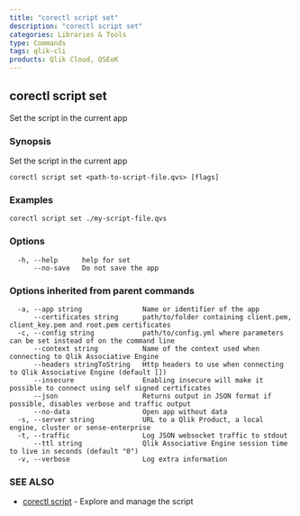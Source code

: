 ```yaml
---
title: "corectl script set"
description: "corectl script set"
categories: Libraries & Tools
type: Commands
tags: qlik-cli
products: Qlik Cloud, QSEoK
---
```

## corectl script set

Set the script in the current app

### Synopsis

Set the script in the current app

```
corectl script set <path-to-script-file.qvs> [flags]
```

### Examples

```
corectl script set ./my-script-file.qvs
```

### Options

```
  -h, --help      help for set
      --no-save   Do not save the app
```

### Options inherited from parent commands

```
  -a, --app string               Name or identifier of the app
      --certificates string      path/to/folder containing client.pem, client_key.pem and root.pem certificates
  -c, --config string            path/to/config.yml where parameters can be set instead of on the command line
      --context string           Name of the context used when connecting to Qlik Associative Engine
      --headers stringToString   Http headers to use when connecting to Qlik Associative Engine (default [])
      --insecure                 Enabling insecure will make it possible to connect using self signed certificates
      --json                     Returns output in JSON format if possible, disables verbose and traffic output
      --no-data                  Open app without data
  -s, --server string            URL to a Qlik Product, a local engine, cluster or sense-enterprise
  -t, --traffic                  Log JSON websocket traffic to stdout
      --ttl string               Qlik Associative Engine session time to live in seconds (default "0")
  -v, --verbose                  Log extra information
```

### SEE ALSO

* [corectl script](/libraries-and-tools/corectl-script)	 - Explore and manage the script

